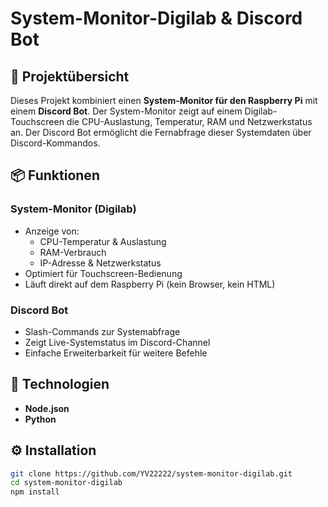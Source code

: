 # System-Monitor-Digilab & Discord Bot

## 🔧 Projektübersicht

Dieses Projekt kombiniert einen **System-Monitor für den Raspberry Pi** mit einem **Discord Bot**. Der System-Monitor zeigt auf einem Digilab-Touchscreen die CPU-Auslastung, Temperatur, RAM und Netzwerkstatus an. Der Discord Bot ermöglicht die Fernabfrage dieser Systemdaten über Discord-Kommandos.

## 📦 Funktionen

### System-Monitor (Digilab)
- Anzeige von:
  - CPU-Temperatur & Auslastung
  - RAM-Verbrauch
  - IP-Adresse & Netzwerkstatus
- Optimiert für Touchscreen-Bedienung
- Läuft direkt auf dem Raspberry Pi (kein Browser, kein HTML)

### Discord Bot
- Slash-Commands zur Systemabfrage
- Zeigt Live-Systemstatus im Discord-Channel
- Einfache Erweiterbarkeit für weitere Befehle

## 🚀 Technologien
- **Node.json**
- **Python**

## ⚙️ Installation

```bash
git clone https://github.com/YV22222/system-monitor-digilab.git
cd system-monitor-digilab
npm install
